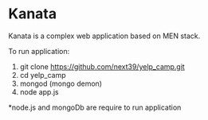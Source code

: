 # Kanata

Kanata is a complex web application based on MEN stack.

To run application:

1. git clone https://github.com/next39/yelp_camp.git
2. cd yelp_camp
3. mongod (mongo demon)
4. node app.js

\*node.js and mongoDb are require to run application
